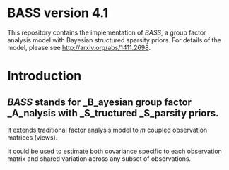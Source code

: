 # BASS version 4.1
This repository contains the implementation of _BASS_,  a group factor analysis model with Bayesian structured sparsity priors.
For details of the model, please see http://arxiv.org/abs/1411.2698.

# Introduction
## _BASS_ stands for _B_ayesian group factor _A_nalysis with _S_tructured _S_parsity priors. 
It extends traditional factor analysis model to _m_ coupled observation matrices (views).

It could be used to estimate both covariance specific to each observation matrix 
and shared variation across any subset of observations. 


